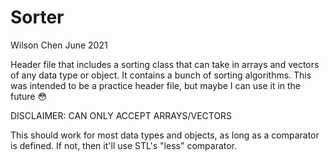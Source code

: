 # Sorter
Wilson Chen June 2021

Header file that includes a sorting class that can take in arrays and vectors of any data type or object.
It contains a bunch of sorting algorithms.
This was intended to be a practice header file, but maybe
I can use it in the future 😳

DISCLAIMER: CAN ONLY ACCEPT ARRAYS/VECTORS

This should work for most data types and objects, as long as a comparator is defined.
If not, then it'll use STL's "less" comparator.
